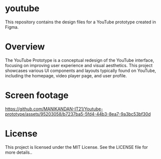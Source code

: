 # youtube
This repository contains the design files for a YouTube prototype created in Figma.
# Overview
The YouTube Prototype is a conceptual redesign of the YouTube interface, focusing on improving user experience and visual aesthetics.
This project showcases various UI components and layouts typically found on YouTube, including the homepage, video player page, and user profile.
# Screen footage


https://github.com/MANIKANDAN-IT21/Youtube-prototype/assets/95203058/b7237ba5-5fd4-44b3-8ea7-9a3bc53bf30d
# License
This project is licensed under the MIT License. See the LICENSE file for more details..


